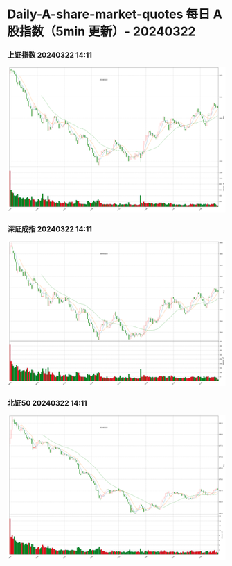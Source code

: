 
# Daily-A-share-market-quotes 每日 A 股指数（5min 更新）- 20240322

### 上证指数 20240322 14:11
![](./fig/2024/3/20240322-sh000001.png)

### 深证成指 20240322 14:11
![](./fig/2024/3/20240322-sz399001.png)

### 北证50 20240322 14:11
![](./fig/2024/3/20240322-bj899050.png)
